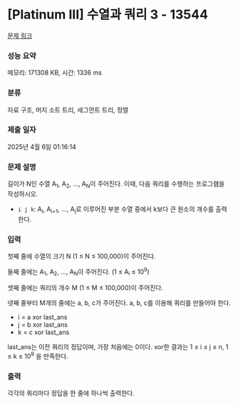 # [Platinum III] 수열과 쿼리 3 - 13544 

[문제 링크](https://www.acmicpc.net/problem/13544) 

### 성능 요약

메모리: 171308 KB, 시간: 1336 ms

### 분류

자료 구조, 머지 소트 트리, 세그먼트 트리, 정렬

### 제출 일자

2025년 4월 6일 01:16:14

### 문제 설명

<p>길이가 N인 수열 A<sub>1</sub>, A<sub>2</sub>, ..., A<sub>N</sub>이 주어진다. 이때, 다음 쿼리를 수행하는 프로그램을 작성하시오.</p>

<ul>
	<li><code>i j k</code>: A<sub>i</sub>, A<sub>i+1</sub>, ..., A<sub>j</sub>로 이루어진 부분 수열 중에서 k보다 큰 원소의 개수를 출력한다.</li>
</ul>

### 입력 

 <p>첫째 줄에 수열의 크기 N (1 ≤ N ≤ 100,000)이 주어진다.</p>

<p>둘째 줄에는 A<sub>1</sub>, A<sub>2</sub>, ..., A<sub>N</sub>이 주어진다. (1 ≤ A<sub>i</sub> ≤ 10<sup>9</sup>)</p>

<p>셋째 줄에는 쿼리의 개수 M (1 ≤ M ≤ 100,000)이 주어진다.</p>

<p>넷째 줄부터 M개의 줄에는 a, b, c가 주어진다. a, b, c를 이용해 쿼리를 만들어야 한다.</p>

<ul>
	<li>i = a xor last_ans</li>
	<li>j = b xor last_ans</li>
	<li>k = c xor last_ans</li>
</ul>

<p>last_ans는 이전 쿼리의 정답이며, 가장 처음에는 0이다. xor한 결과는 1 ≤ i ≤ j ≤ n, 1 ≤ k ≤ 10<sup>9</sup> 을 만족한다.</p>

### 출력 

 <p>각각의 쿼리마다 정답을 한 줄에 하나씩 출력한다.</p>

